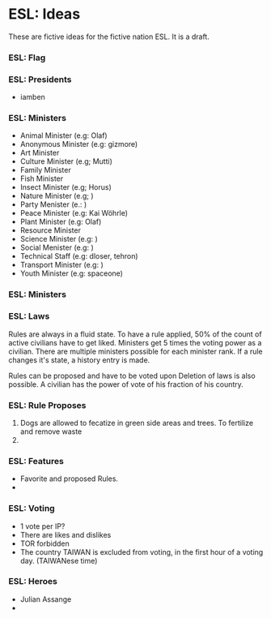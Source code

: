 # ESL: Ideas

These are fictive ideas for the fictive nation ESL.
It is a draft.


### ESL: Flag



### ESL: Presidents

- iamben

### ESL: Ministers

- Animal Minister (e.g: Olaf)
- Anonymous Minister (e.g: gizmore)
- Art Minister
- Culture Minister (e.g; Mutti)
- Family Minister
- Fish Minister
- Insect Minister (e.g; Horus)
- Nature Minister (e.g; )
- Party Menister (e.: )
- Peace Minister (e.g: Kai Wöhrle)
- Plant Minister (e.g: Olaf)
- Resource Minister
- Science Minister (e.g: )
- Social Menister (e.g: )
- Technical Staff (e.g: dloser, tehron)
- Transport Minister (e.g: )
- Youth Minister (e.g: spaceone)


### ESL: Ministers




### ESL: Laws

Rules are always in a fluid state.
To have a rule applied, 50% of the count of active civilians have to get liked.
Ministers get 5 times the voting power as a civilian.
There are multiple ministers possible for each minister rank.
If a rule changes it's state, a history entry is made.


Rules can be proposed and have to be voted upon
Deletion of laws is also possible.
A civilian has the power of vote of his fraction of his country.

### ESL: Rule Proposes

1) Dogs are allowed to fecatize in green side areas and trees.
To fertilize and remove waste
2) 


### ESL: Features

- Favorite and proposed Rules.
- 

### ESL: Voting

- 1 vote per IP?
- There are likes and dislikes
- TOR forbidden
- The country TAIWAN is excluded from voting, in the first hour of a voting day. (TAIWANese time)


### ESL: Heroes

- Julian Assange
- 
